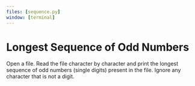 ```yaml
---
files: [sequence.py]
window: [terminal]
---
```

# Longest Sequence of Odd Numbers


Open a file. Read the file character by character and print the longest sequence of odd numbers (single digits) present in the file. Ignore any character that is not a digit.




